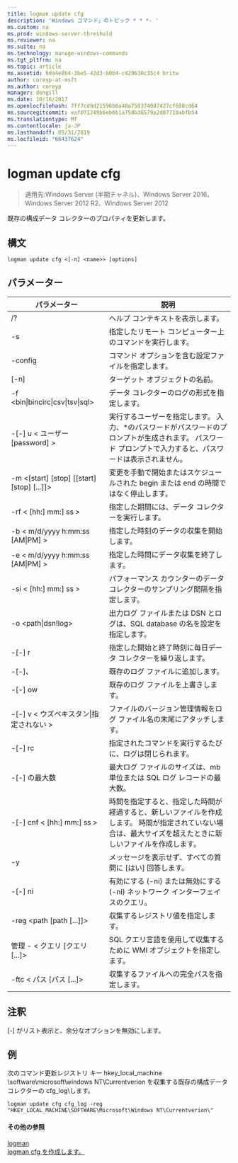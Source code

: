 ```yaml
---
title: logman update cfg
description: 'Windows コマンド」のトピック * * *- '
ms.custom: na
ms.prod: windows-server-threshold
ms.reviewer: na
ms.suite: na
ms.technology: manage-windows-commands
ms.tgt_pltfrm: na
ms.topic: article
ms.assetid: 9da4e8b4-3be5-42d3-b0b4-c429630c35c4 britw
author: coreyp-at-msft
ms.author: coreyp
manager: dongill
ms.date: 10/16/2017
ms.openlocfilehash: 7ff7cd9d21596b6a40a750374087427cf688cd64
ms.sourcegitcommit: eaf071249b6eb6b1a758b38579a2d87710abfb54
ms.translationtype: MT
ms.contentlocale: ja-JP
ms.lasthandoff: 05/31/2019
ms.locfileid: "66437624"
---
```

# <a name="logman-update-cfg"></a>logman update cfg

>適用先:Windows Server (半期チャネル)、Windows Server 2016、Windows Server 2012 R2、Windows Server 2012

既存の構成データ コレクターのプロパティを更新します。  

## <a name="syntax"></a>構文  
```  
logman update cfg <[-n] <name>> [options]  
```  
## <a name="parameters"></a>パラメーター  

|                    パラメーター                     |                                                                               説明                                                                               |
|--------------------------------------------------|-------------------------------------------------------------------------------------------------------------------------------------------------------------------------|
|                        /?                        |                                                                    ヘルプ コンテキストを表示します。                                                                     |
|                -s <computer name>                |                                                          指定したリモート コンピューター上のコマンドを実行します。                                                          |
|                 -config <value>                  |                                                         コマンド オプションを含む設定ファイルを指定します。                                                         |
|                   [-n] <name>                    |                                                                       ターゲット オブジェクトの名前。                                                                        |
| -f <bin&#124;bincirc&#124;csv&#124;tsv&#124;sql> |                                                            データ コレクターのログの形式を指定します。                                                             |
|             -[-] u < ユーザー [password] >              | 実行するユーザーを指定します。 入力、\*のパスワードがパスワードのプロンプトが生成されます。 パスワード プロンプトで入力すると、パスワードは表示されません。 |
|    -m <[start] [stop] [[start] [stop] [...]]>    |                                                変更を手動で開始またはスケジュールされた begin または end の時間ではなく停止します。                                                 |
|                -rf < [hh:] mm:] ss >                |                                                        指定した期間には、データ コレクターを実行します。                                                         |
|        -b < m/d/yyyy h:mm:ss [AM&#124;PM] >         |                                                              指定した時刻のデータの収集を開始します。                                                               |
|        -e < m/d/yyyy h:mm:ss [AM&#124;PM] >         |                                                               指定した時間にデータ収集を終了します。                                                                |
|                -si < [hh:] mm:] ss >                |                                                 パフォーマンス カウンターのデータ コレクターのサンプリング間隔を指定します。                                                  |
|              -o <path&#124;dsn!log>              |                                              出力ログ ファイルまたは DSN とログは、SQL database の名を設定を指定します。                                               |
|                      -[-] r                       |                                                  指定した開始と終了時刻に毎日データ コレクターを繰り返します。                                                  |
|                      -[-]、                       |                                                                     既存のログ ファイルに追加します。                                                                     |
|                      -[-] ow                      |                                                                     既存のログ ファイルを上書きします。                                                                     |
|           -[-] v < ウズベキスタン&#124;指定されない >           |                                                   ファイルのバージョン管理情報をログ ファイル名の末尾にアタッチします。                                                   |
|                  -[-] rc <task>                   |                                                         指定されたコマンドを実行するたびに、ログは閉じられます。                                                          |
|                 -[-] の最大数 <value>                  |                                                 最大ログ ファイルのサイズは、mb 単位または SQL ログ レコードの最大数。                                                  |
|              -[-] cnf < [hh:] mm:] ss >              |     時間を指定すると、指定した時間が経過すると、新しいファイルを作成します。 時間が指定されていない場合は、最大サイズを超えたときに新しいファイルを作成します。     |
|                        -y                        |                                                             メッセージを表示せず、すべての質問に [はい] 回答します。                                                              |
|                      -[-] ni                      |                                                         有効にする (-ni) または無効にする (-ni) ネットワーク インターフェイスのクエリ。                                                          |
|             -reg <path [path [...]]>             |                                                                 収集するレジストリ値を指定します。                                                                 |
|            管理 - < クエリ [クエリ [...]>            |                                                      SQL クエリ言語を使用して収集するために WMI オブジェクトを指定します。                                                       |
|             -ftc < パス [パス [...]>             |                                                           収集するファイルへの完全パスを指定します。                                                            |

## <a name="remarks"></a>注釈  
[-] がリスト表示と、余分なオプションを無効にします。  
## <a name="BKMK_examples"></a>例  
次のコマンド更新レジストリ キー hkey_local_machine \software\microsoft\windows NT\Currentverion を収集する既存の構成データ コレクターの cfg_log\\します。  
```  
logman update cfg cfg_log -reg "HKEY_LOCAL_MACHINE\SOFTWARE\Microsoft\Windows NT\Currentverion\"  
```  
#### <a name="additional-references"></a>その他の参照  
[logman](logman.md)  
[logman cfg を作成します。](logman-create-cfg.md)  
